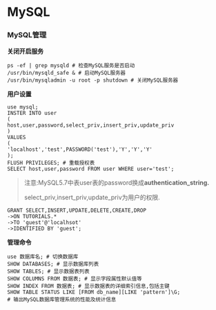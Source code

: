 # MySQL

### **MySQL管理**

**关闭开启服务**

```
ps -ef | grep mysqld # 检查MySQL服务是否启动
/usr/bin/mysqld_safe & # 启动MySQL服务器
/usr/bin/mysqladmin -u root -p shutdown # 关闭MySQL服务器
```

**用户设置**

```
use mysql;
INSTER INTO user
(
host,user,password,select_priv,insert_priv,update_priv
)
VALUES
(
'localhost','test',PASSWORD('test'),'Y','Y','Y'
);
FLUSH PRIVILEGES; # 重载授权表
SELECT host,user,password FROM user WHERE user='test';
```

> 注意:MySQL5.7中表user表的password换成**authentication\_string.**
> 
> select\_priv,insert\_priv,update\_priv为用户的权限.

```
GRANT SELECT,INSERT,UPDATE,DELETE,CREATE,DROP
->ON TUTORIALS.*
->TO 'guest'@'localhsot'
->IDENTIFIED BY 'guest';
```

**管理命令**

```
use 数据库名; # 切换数据库
SHOW DATABASES; # 显示数据库列表
SHOW TABLES; # 显示数据表列表
SHOW COLUMNS FROM 数据表; # 显示字段属性默认值等
SHOW INDEX FROM 数据表; # 显示数据表的详细索引信息,包括主键
SHOW TABLE STATUS LIKE [FROM db_name][LIKE 'pattern']\G;
# 输出MySQL数据库管理系统的性能及统计信息

```



